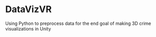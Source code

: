 # DataVizVR
Using Python to preprocess data for the end goal of making 3D crime visualizations in Unity
